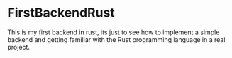# FirstBackendRust
This is my first backend in rust, its just to see how to implement a simple backend and getting familiar with the Rust programming language in a real project.
